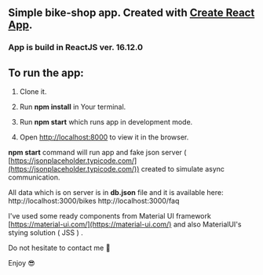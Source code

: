 ## Simple bike-shop app. Created with [Create React App]([https://github.com/facebook/create-react-app](https://github.com/facebook/create-react-app)).
### App is build in ReactJS ver. 16.12.0
## To run the app:

1.  Clone it.
    
2.  Run **npm install** in Your terminal.
    
3.  Run **npm start** which runs app in development mode.
    
4.  Open [http://localhost:8000](http://localhost:3000) to view it in the browser.

**npm start** command will run app and fake json server ( [https://jsonplaceholder.typicode.com/](https://jsonplaceholder.typicode.com/)) created to simulate async communication.

All data which is on server is in **db.json** file and it is available here:
http://localhost:3000/bikes
http://localhost:3000/faq

 
I've used some ready components from Material UI framework [https://material-ui.com/](https://material-ui.com/)  and also MaterialUI's stying solution ( JSS ) .

Do not hesitate to contact me :green_heart:

Enjoy :sunglasses:

